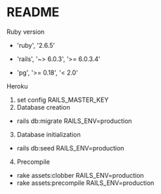 # README

Ruby version

- 'ruby', '2.6.5'

- 'rails', '~> 6.0.3', '>= 6.0.3.4'

- 'pg', '>= 0.18', '< 2.0'



Heroku

1. set config RAILS_MASTER_KEY
2. Database creation
- rails db:migrate RAILS_ENV=production
3. Database initialization
- rails db:seed RAILS_ENV=production
4. Precompile
- rake assets:clobber RAILS_ENV=production
- rake assets:precompile RAILS_ENV=production
